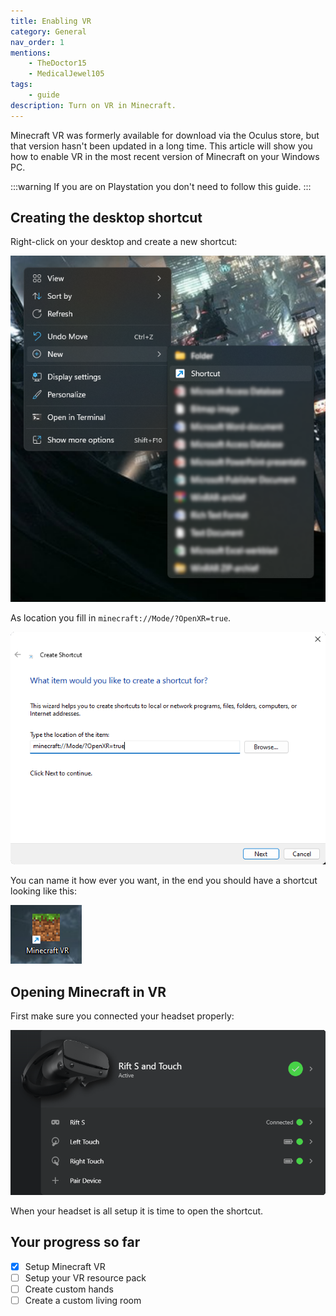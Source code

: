 ```yaml
---
title: Enabling VR
category: General
nav_order: 1
mentions:
    - TheDoctor15
    - MedicalJewel105
tags:
    - guide
description: Turn on VR in Minecraft.
---
```


Minecraft VR was formerly available for download via the Oculus store, but that version hasn't been updated in a long time. This article will show you how to enable VR in the most recent version of Minecraft on your Windows PC.

:::warning
If you are on Playstation you don't need to follow this guide.
:::

## Creating the desktop shortcut

Right-click on your desktop and create a new shortcut:

![](/assets/images/vr/install/vr_desktop.png)

As location you fill in `minecraft://Mode/?OpenXR=true`.

![](/assets/images/vr/install/vr_shortcut_path.png)

You can name it how ever you want, in the end you should have a shortcut looking like this:

![](/assets/images/vr/install/vr_shortcut_icon.png)

## Opening Minecraft in VR

First make sure you connected your headset properly:

![](/assets/images/vr/install/vr_headset.png)

When your headset is all setup it is time to open the shortcut.

## Your progress so far

<Checklist>

-   [x] Setup Minecraft VR
-   [ ] Setup your VR resource pack
-   [ ] Create custom hands
-   [ ] Create a custom living room

</Checklist>
